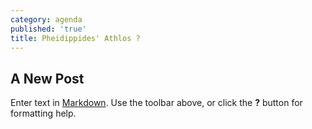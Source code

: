 ```yaml
---
category: agenda
published: 'true'
title: Pheidippides' Athlos ?
---
```

## A New Post

Enter text in [Markdown](http://daringfireball.net/projects/markdown/). Use the toolbar above, or click the **?** button for formatting help.
